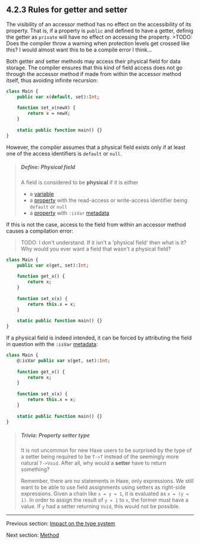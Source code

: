 ## 4.2.3 Rules for getter and setter

The visibility of an accessor method has no effect on the accessibility of its property. That is, if a property is `public` and defined to have a getter, definig the getter as `private` will have no effect on accessing the property. >TODO: Does the compiler throw a warning when protection levels get crossed like this?  I would almost want this to be a compile error I think...

Both getter and setter methods may access their physical field for data storage. The compiler ensures that this kind of field access does not go through the accessor method if made from within the accessor method itself, thus avoiding infinite recursion:

```haxe
class Main {
	public var x(default, set):Int;
	
	function set_x(newX) {
		return x = newX;
	}
	
	static public function main() {}
}
```

However, the compiler assumes that a physical field exists only if at least one of the access identifiers is `default` or `null`.

> ##### Define: Physical field
>
> A field is considered to be **physical** if it is either
> 
> 
> * a [variable](4.1-Variable.md)
> * a [property](4.2-Property.md) with the read-access or write-access identifier being `default` or `null`
> * a [property](4.2-Property.md) with `:isVar` [metadata](7.8-Metadata.md)
> 
> 
> 


If this is not the case, access to the field from within an accessor method causes a compilation error:
>TODO: I don't understand.  If it isn't a 'physical field' then what is it?  Why would you ever want a field that wasn't a physical field?
```haxe
class Main {
	public var x(get, set):Int;
	
	function get_x() {
		return x;
	}
	
	function set_x(x) {
		return this.x = x;
	}
	
	static public function main() {}
}
```

If a physical field is indeed intended, it can be forced by attributing the field in question with the `:isVar` [metadata](7.8-Metadata.md):

```haxe
class Main {
	@:isVar public var x(get, set):Int;
	
	function get_x() {
		return x;
	}
	
	function set_x(x) {
		return this.x = x;
	}
	
	static public function main() {}
}
```


> ##### Trivia: Property setter type
>
> It is not uncommon for new Haxe users to be surprised by the type of a setter being required to be `T->T` instead of the seemingly more natural `T->Void`. After all, why would a **setter** have to return something?
> 
> Remember, there are no statements in Haxe, only expressions.  We still want to be able to use field assignments using setters as right-side expressions. Given a chain like `x = y = 1`, it is evaluated as `x = (y = 1)`. In order to assign the result of `y = 1` to `x`, the former must have a value. If `y` had a setter returning `Void`, this would not be possible.

---

Previous section: [Impact on the type system](4.2.2-Impact_on_the_type_system.md)

Next section: [Method](4.3-Method.md)